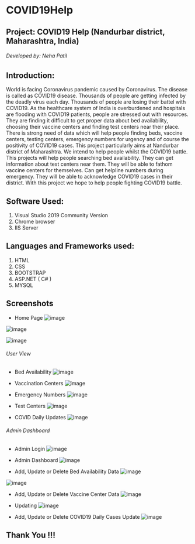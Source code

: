 # COVID19Help
## Project: COVID19 Help (Nandurbar district, Maharashtra, India)

###### Developed by: Neha Patil

## Introduction:

World is facing Coronavirus pandemic caused by Coronavirus. The disease is called as COVID19 disease. 
Thousands of people are getting infected by the deadly virus each day. Thousands of people are losing their battel with COVID19. 
As the healthcare system of India is overburdened and hospitals are flooding with COVID19 patients, people are stressed out with resources. 
They are finding it difficult to get proper data about bed availability, choosing their vaccine centers and finding test centers near their place. 
There is strong need of data which will help people finding beds, vaccine centers, testing centers, emergency numbers for urgency and of course the positivity of COVID19 cases. 
This project particularly aims at Nandurbar district of Maharashtra. 
We intend to help people whilst the COVID19 battle. 
This projects will help people searching bed availability. They can get information about test centers near them. They will be able to fathom vaccine centers for themselves.
Can get helpline numbers during emergency. They will be able to acknowledge COVID19 cases in their district. 
With this project we hope to help people fighting COVID19 battle.

## Software Used:
1.	Visual Studio 2019 Community Version
2.	Chrome browser
3.	IIS Server

## Languages and Frameworks used:
1.	HTML
2.	CSS
3.	BOOTSTRAP
4.	ASP.NET ( C# )
5.	MYSQL 

## Screenshots

- Home Page
![image](https://user-images.githubusercontent.com/71131714/191097256-428049b4-58b4-48cb-a605-10e1c6d8c00f.png)

![image](https://user-images.githubusercontent.com/71131714/191097327-ccc15028-98ab-4f29-9ba0-500d115a1ae4.png)

![image](https://user-images.githubusercontent.com/71131714/191097383-e9b1b465-d774-4ec2-8875-b33e2109bf4d.png)

###### User View

- Bed Availability
![image](https://user-images.githubusercontent.com/71131714/191099120-7cd70bc6-d07e-4b5c-ae73-7c7c211f3583.png)

- Vaccination Centers
![image](https://user-images.githubusercontent.com/71131714/191097573-c996f62d-a1f2-430d-905c-d40df34c5f15.png)

- Emergency Numbers
![image](https://user-images.githubusercontent.com/71131714/191097646-037f189a-42f3-4e07-aba2-cbd08885d266.png)

- Test Centers
![image](https://user-images.githubusercontent.com/71131714/191097724-2e5d3beb-0cb8-4cc5-bff3-50a733215b34.png)

- COVID Daily Updates
![image](https://user-images.githubusercontent.com/71131714/191097792-4e9a1d84-b868-4045-8791-045450a10143.png)

###### Admin Dashboard

- Admin Login
![image](https://user-images.githubusercontent.com/71131714/191097962-56b3ff57-f133-441b-878c-9e10c0f560b4.png)

- Admin Dashboard
![image](https://user-images.githubusercontent.com/71131714/191098069-e3acfe1b-cdc5-4827-81c0-5dc067d107a1.png)

- Add, Update or Delete Bed Availability Data
![image](https://user-images.githubusercontent.com/71131714/191098208-89fc2f29-73e9-4908-89aa-6419e47fdc8a.png)

![image](https://user-images.githubusercontent.com/71131714/191098271-e30e0208-a5b8-4cfc-9a49-e132db2700bb.png)

- Add, Update or Delete Vaccine Center Data
![image](https://user-images.githubusercontent.com/71131714/191098431-d3b39c54-a2fb-4b87-81c8-2161b0291d70.png)

- Updating
![image](https://user-images.githubusercontent.com/71131714/191098528-d34c58cd-68fc-4502-8b80-2037ee008a1f.png)

- Add, Update or Delete COVID19 Daily Cases Update
![image](https://user-images.githubusercontent.com/71131714/191098999-7fa19f86-c7fb-490e-8251-de3fd90162f6.png)

## Thank You !!!




